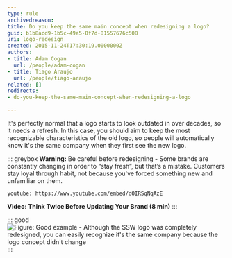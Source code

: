 ```yaml
---
type: rule
archivedreason: 
title: Do you keep the same main concept when redesigning a logo?
guid: b1b8acd9-1b5c-49e5-8f7d-81557676c508
uri: logo-redesign
created: 2015-11-24T17:30:19.0000000Z
authors:
- title: Adam Cogan
  url: /people/adam-cogan
- title: Tiago Araujo
  url: /people/tiago-araujo
related: []
redirects:
- do-you-keep-the-same-main-concept-when-redesigning-a-logo

---
```


It's perfectly normal that a logo starts to look outdated in over decades, so it needs a refresh. In this case, you should aim to keep the most recognizable characteristics of the old logo, so people will automatically know it's the same company when they first see the new logo.

::: greybox
**Warning:** Be careful before redesigning - Some brands are constantly changing in order to “stay fresh”, but that’s a mistake. Customers stay loyal through habit, not because you've forced something new and unfamiliar on them. 

`youtube: https://www.youtube.com/embed/dOIRSqNqAzE`

**Video: Think Twice Before Updating Your Brand (8 min)**
:::

<!--endintro-->

::: good  
![Figure: Good example - Although the SSW logo was completely redesigned, you can easily recognize it's the same company because the logo concept didn't change](sswlogo-comparison.jpg)  
:::
